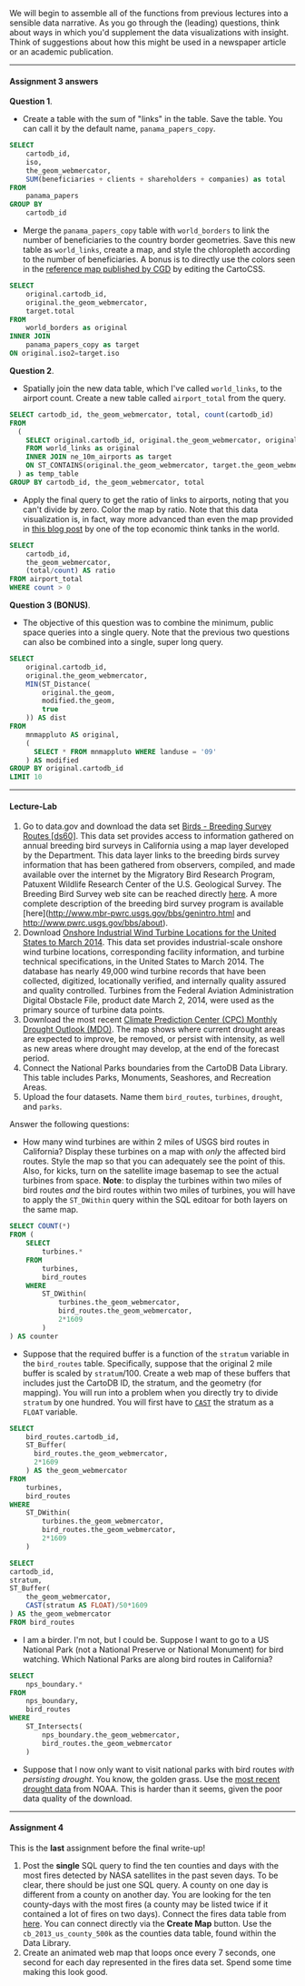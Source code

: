 

We will begin to assemble all of the functions from previous lectures into a sensible data narrative.  As you go through the (leading) questions, think about ways in which you'd supplement the data visualizations with insight.  Think of suggestions about how this might be used in a newspaper article or an academic publication.  

----
#### Assignment 3 answers

**Question 1**.  
- Create a table with the sum of "links" in the table.  Save the table.  You can call it by the default name, `panama_papers_copy`. 
```sql
SELECT 
    cartodb_id, 
    iso, 
    the_geom_webmercator, 
    SUM(beneficiaries + clients + shareholders + companies) as total
FROM 
    panama_papers
GROUP BY 
    cartodb_id
```
- Merge the `panama_papers_copy` table with `world_borders` to link the number of beneficiaries to the country border geometries. Save this new table as `world_links`, create a map, and style the chloropleth according to the number of beneficiaries.  A bonus is to directly use the colors seen in the [reference map published by CGD](https://www.cgdev.org/blog/panama-papers-and-correlates-hidden-activity) by editing the CartoCSS.
```sql
SELECT 
    original.cartodb_id,
    original.the_geom_webmercator,
    target.total
FROM
    world_borders as original
INNER JOIN 
    panama_papers_copy as target
ON original.iso2=target.iso
```
**Question 2**.
- Spatially join the new data table, which I've called `world_links`, to the airport count.  Create a new table called `airport_total` from the query.

```sql
SELECT cartodb_id, the_geom_webmercator, total, count(cartodb_id)
FROM 
  (
    SELECT original.cartodb_id, original.the_geom_webmercator, original.total
    FROM world_links as original
    INNER JOIN ne_10m_airports as target
    ON ST_CONTAINS(original.the_geom_webmercator, target.the_geom_webmercator)
  ) as temp_table
GROUP BY cartodb_id, the_geom_webmercator, total
```
- Apply the final query to get the ratio of links to airports, noting that you can't divide by zero. Color the map by ratio.  Note that this data visualization is, in fact, way more advanced than even the map provided in [this blog post](http://www.cgdev.org/blog/panama-papers-and-correlates-hidden-activity) by one of the top economic think tanks in the world.
```sql
SELECT 
    cartodb_id, 
    the_geom_webmercator, 
    (total/count) AS ratio
FROM airport_total
WHERE count > 0
```

**Question 3 (BONUS)**. 

- The objective of this question was to combine the minimum, public space queries into a single query.  Note that the previous two questions can also be combined into a single, super long query.
```sql
SELECT 
	original.cartodb_id, 
    original.the_geom_webmercator,
    MIN(ST_Distance(
        original.the_geom, 
        modified.the_geom,
        true
    )) AS dist 
FROM 
	mnmappluto AS original, 
    (
      SELECT * FROM mnmappluto WHERE landuse = '09'
    ) AS modified
GROUP BY original.cartodb_id
LIMIT 10
```
----

#### Lecture-Lab

1. Go to data.gov and download the data set [Birds - Breeding Survey Routes [ds60]](http://catalog.data.gov/dataset/birds-breeding-survey-routes-ds60). This data set provides access to information gathered on annual breeding bird surveys in California using a map layer developed by the Department. This data layer links to the breeding birds survey information that has been gathered from observers, compiled, and made available over the internet by the Migratory Bird Research Program, Patuxent Wildlife Research Center of the U.S. Geological Survey. The Breeding Bird Survey web site can be reached directly [here](http://www.pwrc.usgs.gov/bbs). A more complete description of the breeding bird survey program is available [here](http://www.mbr-pwrc.usgs.gov/bbs/genintro.html and http://www.pwrc.usgs.gov/bbs/about).
2. Download [Onshore Industrial Wind Turbine Locations for the United States to March 2014](http://catalog.data.gov/dataset/onshore-industrial-wind-turbine-locations-for-the-united-states-to-march-201453ff7). This data set provides industrial-scale onshore wind turbine locations, corresponding facility information, and turbine technical specifications, in the United States to March 2014. The database has nearly 49,000 wind turbine records that have been collected, digitized, locationally verified, and internally quality assured and quality controlled. Turbines from the Federal Aviation Administration Digital Obstacle File, product date March 2, 2014, were used as the primary source of turbine data points.
3. Download the most recent [Climate Prediction Center (CPC) Monthly Drought Outlook (MDO)](http://catalog.data.gov/dataset/climate-prediction-center-cpc-monthly-drought-outlook-mdo). The map shows where current drought areas are expected to improve, be removed, or persist with intensity, as well as new areas where drought may develop, at the end of the forecast period.
4. Connect the National Parks boundaries from the CartoDB Data Library.  This table includes Parks, Monuments, Seashores, and Recreation Areas.
5. Upload the four datasets.  Name them `bird_routes`, `turbines`, `drought`, and `parks`.

Answer the following questions:

- How many wind turbines are within 2 miles of USGS bird routes in California?  Display these turbines on a map with *only* the affected bird routes.  Style the map so that you can adequately see the point of this.  Also, for kicks, turn on the satellite image basemap to see the actual turbines from space.  **Note**: to display the turbines within two miles of bird routes *and* the bird routes within two miles of turbines, you will have to apply the `ST_DWithin` query within the SQL editoar for both layers on the same map.

```sql
SELECT COUNT(*) 
FROM (
    SELECT
        turbines.*
    FROM
        turbines,
        bird_routes
    WHERE
        ST_DWithin(
            turbines.the_geom_webmercator,
            bird_routes.the_geom_webmercator,
            2*1609
        )
) AS counter
```


- Suppose that the required buffer is a function of the `stratum` variable in the `bird_routes` table.  Specifically, suppose that the original 2 mile buffer is scaled by `stratum`/100.  Create a web map of these buffers that includes just the CartoDB ID, the stratum, and the geometry (for mapping).  You will run into a problem when you directly try to divide `stratum` by one hundred.  You will first have to [`CAST`](https://www.1keydata.com/sql/sql-cast.html) the stratum as a `FLOAT` variable.

```sql
SELECT
    bird_routes.cartodb_id,
    ST_Buffer(
      bird_routes.the_geom_webmercator,
      2*1609
    ) AS the_geom_webmercator
FROM
    turbines,
    bird_routes
WHERE
    ST_DWithin(
        turbines.the_geom_webmercator,
        bird_routes.the_geom_webmercator,
        2*1609
    )
```

```sql
SELECT 
cartodb_id, 
stratum,
ST_Buffer(
    the_geom_webmercator,
    CAST(stratum AS FLOAT)/50*1609
) AS the_geom_webmercator
FROM bird_routes
```

- I am a birder.  I'm not, but I could be.  Suppose I want to go to a US National Park (not a National Preserve or National Monument) for bird watching.  Which National Parks are along bird routes in California?

```sql
SELECT
    nps_boundary.*
FROM
    nps_boundary,
    bird_routes
WHERE
    ST_Intersects(
        nps_boundary.the_geom_webmercator,
        bird_routes.the_geom_webmercator
    )
```

- Suppose that I now only want to visit national parks with bird routes *with persisting drought*.  You know, the golden grass.  Use the [most recent drought data](http://www.cpc.ncep.noaa.gov/products/GIS/GIS_DATA/droughtlook/index.php) from NOAA.  This is harder than it seems, given the poor data quality of the download.


----
#### Assignment 4

This is the **last** assignment before the final write-up!

1. Post the **single** SQL query to find the ten counties and days with the most fires detected by NASA satellites in the past seven days.  To be clear, there should be just one SQL query.  A county on one day is different from a county on another day.  You are looking for the ten county-days with the most fires (a county may be listed twice if it contained a lot of fires on two days).  Connect the fires data table from [here](https://danhammergenome.cartodb.com/tables/fires/public).  You can connect directly via the **Create Map** button.  Use the `cb_2013_us_county_500k` as the counties data table, found within the Data Library.
2. Create an animated web map that loops once every 7 seconds, one second for each day represented in the fires data set.  Spend some time making this look good.  
